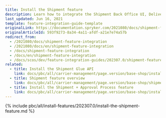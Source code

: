 ```yaml
---
title: Install the Shipment feature
description: Learn how to integrate the Shipment Back Office UI, Delivery method per store and Shipment data import functionalities in your project.
last_updated: Jun 16, 2021
template: feature-integration-guide-template
originalLink: https://documentation.spryker.com/2021080/docs/shipment-feature-integration
originalArticleId: 593f9273-8a34-4a11-afdf-a21e7e74a57b
redirect_from:
  - /2021080/docs/shipment-feature-integration
  - /2021080/docs/en/shipment-feature-integration
  - /docs/shipment-feature-integration
  - /docs/en/shipment-feature-integration
  - /docs/scos/dev/feature-integration-guides/202307.0/shipment-feature-integration.html  
related:
  - title: Install the Shipment Glue API
    link: docs/pbc/all/carrier-management/page.version/base-shop/install-and-upgrade/install-features/install-the-shipment-feature.html
  - title: Shipment feature overview
    link: docs/pbc/all/carrier-management/page.version/base-shop/shipment-feature-overview.html
  - title: Install the Shipment + Approval Process feature
    link: docs/pbc/all/carrier-management/page.version/base-shop/install-and-upgrade/install-features/install-the-shipment-approval-process-feature.html
---
```


{% include pbc/all/install-features/202307.0/install-the-shipment-feature.md %} <!-- To edit, see /_includes/pbc/all/install-features/202307.0/install-the-shipment-feature.md -->
